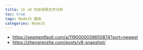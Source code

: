 ```yaml
---
title: 15 v8 内存快照文件分析
toc: true
tags: NodeJS 基础
categories: NodeJS
---
```


- https://segmentfault.com/a/1190000039650874?sort=newest
- https://zhengrenzhe.com/posts/v8-snapshot/